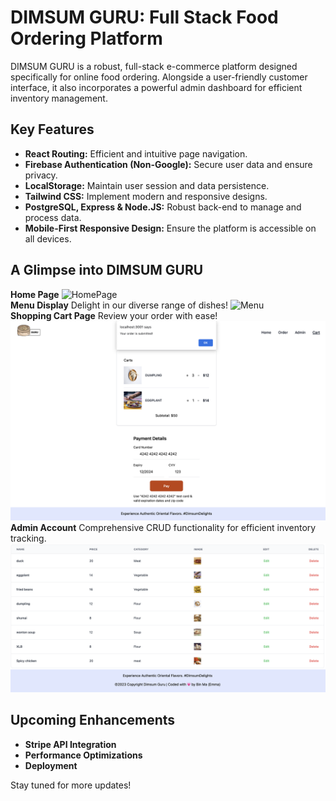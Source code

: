 # DIMSUM GURU: Full Stack Food Ordering Platform

DIMSUM GURU is a robust, full-stack e-commerce platform designed specifically for online food ordering. Alongside a user-friendly customer interface, it also incorporates a powerful admin dashboard for efficient inventory management.


## Key Features

- **React Routing:** Efficient and intuitive page navigation.
- **Firebase Authentication (Non-Google):** Secure user data and ensure privacy.
- **LocalStorage:** Maintain user session and data persistence.
- **Tailwind CSS:** Implement modern and responsive designs.
- **PostgreSQL, Express & Node.JS:** Robust back-end to manage and process data.
- **Mobile-First Responsive Design:** Ensure the platform is accessible on all devices.

## A Glimpse into DIMSUM GURU

**Home Page**
![HomePage](./assets/home.png)
<br>
**Menu Display**
Delight in our diverse range of dishes!
![Menu](./assets/menu.png)
<br>
**Shopping Cart Page**
Review your order with ease!
![cart](./assets/cart.png)
<br>
**Admin Account**
Comprehensive CRUD functionality for efficient inventory tracking.
![admin](./assets/admin.png)
<br>
## Upcoming Enhancements

- **Stripe API Integration** 
- **Performance Optimizations** 
- **Deployment** 


Stay tuned for more updates!




